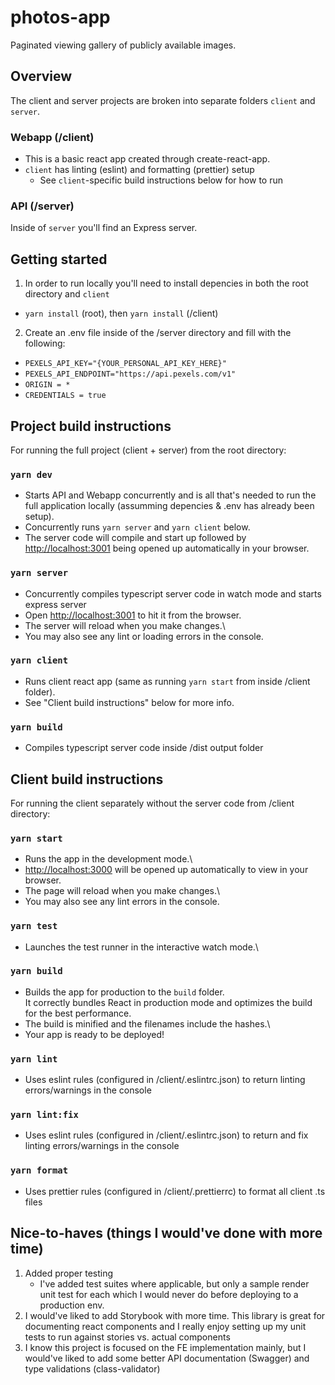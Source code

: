 # photos-app
Paginated viewing gallery of publicly available images.

## Overview
The client and server projects are broken into separate folders `client` and `server`.

### Webapp (/client)
- This is a basic react app created through create-react-app.
- `client` has linting (eslint) and formatting (prettier) setup
    - See `client`-specific build instructions below for how to run

### API (/server)
Inside of `server` you'll find an Express server.

## Getting started
1. In order to run locally you'll need to install depencies in both the root directory and `client`
- `yarn install` (root), then `yarn install` (/client)
2. Create an .env file inside of the /server directory and fill with the following:
- `PEXELS_API_KEY="{YOUR_PERSONAL_API_KEY_HERE}"`
- `PEXELS_API_ENDPOINT="https://api.pexels.com/v1"`
- `ORIGIN = *`
- `CREDENTIALS = true`

## Project build instructions
For running the full project (client + server) from the root directory:

### `yarn dev`
- Starts API and Webapp concurrently and is all that's needed to run the full application locally (assumming depencies & .env has already been setup).
- Concurrently runs `yarn server` and `yarn client` below.
- The server code will compile and start up followed by [http://localhost:3001](http://localhost:3001) being opened up automatically in your browser.

### `yarn server`
- Concurrently compiles typescript server code in watch mode and starts express server
- Open [http://localhost:3001](http://localhost:3001) to hit it from the browser.
- The server will reload when you make changes.\
- You may also see any lint or loading errors in the console.

### `yarn client`
- Runs client react app (same as running `yarn start` from inside /client folder).
- See "Client build instructions" below for more info.

### `yarn build`
- Compiles typescript server code inside /dist output folder

## Client build instructions
For running the client separately without the server code from /client directory:

### `yarn start`
- Runs the app in the development mode.\
- [http://localhost:3000](http://localhost:3000) will be opened up automatically to view in your browser.
- The page will reload when you make changes.\
- You may also see any lint errors in the console.

### `yarn test`
- Launches the test runner in the interactive watch mode.\

### `yarn build`
- Builds the app for production to the `build` folder.\
It correctly bundles React in production mode and optimizes the build for the best performance.
- The build is minified and the filenames include the hashes.\
- Your app is ready to be deployed!

### `yarn lint`
- Uses eslint rules (configured in /client/.eslintrc.json) to return linting errors/warnings in the console

### `yarn lint:fix`
- Uses eslint rules (configured in /client/.eslintrc.json) to return and fix linting errors/warnings in the console

### `yarn format`
- Uses prettier rules (configured in /client/.prettierrc) to format all client .ts files

## Nice-to-haves (things I would've done with more time)
1. Added proper testing
    - I've added test suites where applicable, but only a sample render unit test for each which I would never do before deploying to a production env.
2. I would've liked to add Storybook with more time. This library is great for documenting react components and I really enjoy setting up my unit tests to run against stories vs. actual components
3. I know this project is focused on the FE implementation mainly, but I would've liked to add some better API documentation (Swagger) and type validations (class-validator)
